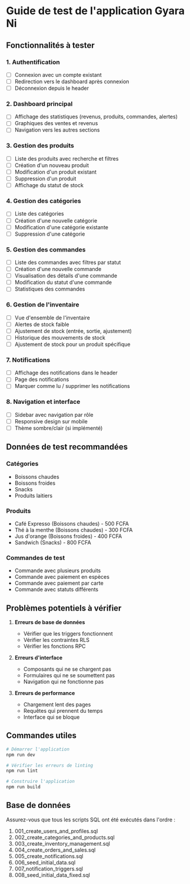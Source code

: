 # Guide de test de l'application Gyara Ni

## Fonctionnalités à tester

### 1. Authentification
- [ ] Connexion avec un compte existant
- [ ] Redirection vers le dashboard après connexion
- [ ] Déconnexion depuis le header

### 2. Dashboard principal
- [ ] Affichage des statistiques (revenus, produits, commandes, alertes)
- [ ] Graphiques des ventes et revenus
- [ ] Navigation vers les autres sections

### 3. Gestion des produits
- [ ] Liste des produits avec recherche et filtres
- [ ] Création d'un nouveau produit
- [ ] Modification d'un produit existant
- [ ] Suppression d'un produit
- [ ] Affichage du statut de stock

### 4. Gestion des catégories
- [ ] Liste des catégories
- [ ] Création d'une nouvelle catégorie
- [ ] Modification d'une catégorie existante
- [ ] Suppression d'une catégorie

### 5. Gestion des commandes
- [ ] Liste des commandes avec filtres par statut
- [ ] Création d'une nouvelle commande
- [ ] Visualisation des détails d'une commande
- [ ] Modification du statut d'une commande
- [ ] Statistiques des commandes

### 6. Gestion de l'inventaire
- [ ] Vue d'ensemble de l'inventaire
- [ ] Alertes de stock faible
- [ ] Ajustement de stock (entrée, sortie, ajustement)
- [ ] Historique des mouvements de stock
- [ ] Ajustement de stock pour un produit spécifique

### 7. Notifications
- [ ] Affichage des notifications dans le header
- [ ] Page des notifications
- [ ] Marquer comme lu / supprimer les notifications

### 8. Navigation et interface
- [ ] Sidebar avec navigation par rôle
- [ ] Responsive design sur mobile
- [ ] Thème sombre/clair (si implémenté)

## Données de test recommandées

### Catégories
- Boissons chaudes
- Boissons froides
- Snacks
- Produits laitiers

### Produits
- Café Expresso (Boissons chaudes) - 500 FCFA
- Thé à la menthe (Boissons chaudes) - 300 FCFA
- Jus d'orange (Boissons froides) - 400 FCFA
- Sandwich (Snacks) - 800 FCFA

### Commandes de test
- Commande avec plusieurs produits
- Commande avec paiement en espèces
- Commande avec paiement par carte
- Commande avec statuts différents

## Problèmes potentiels à vérifier

1. **Erreurs de base de données**
   - Vérifier que les triggers fonctionnent
   - Vérifier les contraintes RLS
   - Vérifier les fonctions RPC

2. **Erreurs d'interface**
   - Composants qui ne se chargent pas
   - Formulaires qui ne se soumettent pas
   - Navigation qui ne fonctionne pas

3. **Erreurs de performance**
   - Chargement lent des pages
   - Requêtes qui prennent du temps
   - Interface qui se bloque

## Commandes utiles

```bash
# Démarrer l'application
npm run dev

# Vérifier les erreurs de linting
npm run lint

# Construire l'application
npm run build
```

## Base de données

Assurez-vous que tous les scripts SQL ont été exécutés dans l'ordre :
1. 001_create_users_and_profiles.sql
2. 002_create_categories_and_products.sql
3. 003_create_inventory_management.sql
4. 004_create_orders_and_sales.sql
5. 005_create_notifications.sql
6. 006_seed_initial_data.sql
7. 007_notification_triggers.sql
8. 008_seed_initial_data_fixed.sql